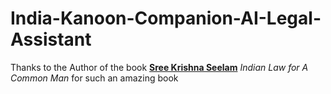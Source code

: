 # India-Kanoon-Companion-AI-Legal-Assistant

Thanks to the Author of the book **[Sree Krishna Seelam](https://www.google.co.in/books/edition/Indian_Law_For_A_Common_Man/SHDVEAAAQBAJ?hl=en&gbpv=0)**
 *Indian Law for A Common Man* for such an amazing book 
